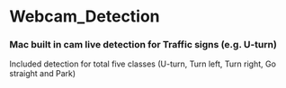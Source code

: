 # Webcam_Detection
### Mac built in cam live detection for Traffic signs (e.g. U-turn)
Included detection for total five classes (U-turn, Turn left, Turn right, Go straight and Park)